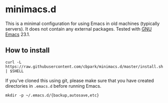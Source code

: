 # minimacs.d

This is a minimal configuration for using Emacs in old machines (typically servers). It does not contain any external packages. Tested with [GNU Emacs](https://www.gnu.org/software/emacs/) 23.1.

## How to install

```
curl -L https://raw.githubusercontent.com/cbpark/minimacs.d/master/install.sh | $SHELL
```

If you've cloned this using git, please make sure that you have created directories in `.emacs.d` before running Emacs.

```
mkdir -p ~/.emacs.d/{backup,autosave,etc}
```

